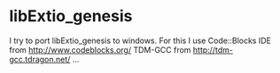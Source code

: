 # libExtio_genesis  
I try to port libExtio_genesis to windows.
For this I use
Code::Blocks IDE from http://www.codeblocks.org/
TDM-GCC from http://tdm-gcc.tdragon.net/
...
